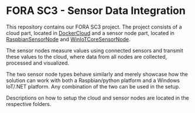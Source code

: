 # FORA SC3 - Sensor Data Integration
This repository contains our FORA SC3 project. The project consists of a cloud part, located in [DockerCloud](DockerCloud) and a sensor node part, located in [RaspbianSensorNode](RaspbianSensorNode) and [WinIoTCoreSensorNode](WinIoTCoreSensorNode). 

The sensor nodes measure values using connected sensors and transmit these values to the cloud, where data from all nodes are collected, processed and visualized.

The two sensor node types behave similarly and merely showcase how the solution can work with both a Raspbian/python platform and a Windows IoT/.NET platform. Any combination of the two can be used in the setup.

Descriptions on how to setup the cloud and sensor nodes are located in the respective folders.
